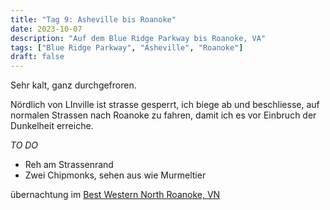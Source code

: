 ```yaml
---
title: "Tag 9: Asheville bis Roanoke"
date: 2023-10-07
description: "Auf dem Blue Ridge Parkway bis Roanoke, VA"
tags: ["Blue Ridge Parkway", "Asheville", "Roanoke"]
draft: false
---
```


Sehr kalt, ganz durchgefroren. 

Nördlich von LInville ist strasse gesperrt, ich biege ab und beschliesse, auf normalen Strassen nach Roanoke zu fahren, damit ich es vor Einbruch der Dunkelheit erreiche.

*TO DO*

- Reh am Strassenrand
- Zwei Chipmonks, sehen aus wie Murmeltier


übernachtung im [Best Western North Roanoke, VN](https://www.bestwestern.com/en_US/book/hotels-in-troutville/best-western-north-roanoke/propertyCode.47150.html)

